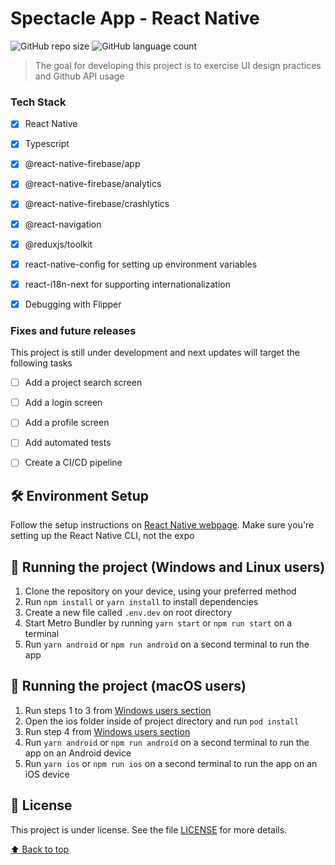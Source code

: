 # Spectacle App - React Native


![GitHub repo size](https://img.shields.io/github/repo-size/lucas-figueiredo-m/github-clone?style=for-the-badge)
![GitHub language count](https://img.shields.io/github/languages/count/lucas-figueiredo-m/github-clone?style=for-the-badge)

<!--
<div align="center">
  <img src="./screenshots/screenshot_1.png" width="25%" height="25%" alt="print-app">
  <img src="./screenshots/screenshot_2.png" width="25%" height="25%" alt="print-app">
  <img src="./screenshots/screenshot_3.png" width="25%" height="25%" alt="print-app">
</div>
!-->

> The goal for developing this project is to exercise UI design practices and Github API usage



### Tech Stack

- [x] React Native
- [x] Typescript
- [x] @react-native-firebase/app
- [x] @react-native-firebase/analytics
- [x] @react-native-firebase/crashlytics
- [x] @react-navigation
- [x] @reduxjs/toolkit
- [x] react-native-config for setting up environment variables
- [x] react-i18n-next for supporting internationalization
- [x] Debugging with Flipper




### Fixes and future releases

This project is still under development and next updates will target the following tasks

- [ ] Add a project search screen
- [ ] Add a login screen
- [ ] Add a profile screen
- [ ] Add automated tests
- [ ] Create a CI/CD pipeline



## 🛠️ Environment Setup

Follow the setup instructions on [React Native webpage](https://reactnative.dev/docs/environment-setup). Make sure you're setting up the React Native CLI, not the expo



## 🚀 Running the project (Windows and Linux users)

1. Clone the repository on your device, using your preferred method
2. Run `npm install` or `yarn install` to install dependencies
3. Create a new file called `.env.dev` on root directory
4. Start Metro Bundler by running `yarn start` or `npm run start` on a terminal
5. Run `yarn android` or `npm run android` on a second terminal to run the app




## 🚀 Running the project (macOS users)
1. Run steps 1 to 3 from [Windows users section](#-running-the-project-windows-and-linux-users)
2. Open the ios folder inside of project directory and run `pod install`
3. Run step 4 from [Windows users section](#-running-the-project-windows-and-linux-users)
4. Run `yarn android` or `npm run android` on a second terminal to run the app on an Android device
5. Run `yarn ios` or `npm run ios` on a second terminal to run the app on an iOS device

<!--
## ‼️ Troubleshooting
If the browser don't display the project, check the terminal to see if the project started on a different port. Port 3000 is the default for NextJS applications.
Any other errors, please report an issue
!-->



## 📝 License

This project is under license. See the file [LICENSE](LICENSE.md) for more details.

[⬆ Back to top](#github-clone)<br>
